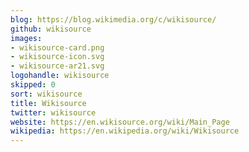 ```yaml
---
blog: https://blog.wikimedia.org/c/wikisource/
github: wikisource
images:
- wikisource-card.png
- wikisource-icon.svg
- wikisource-ar21.svg
logohandle: wikisource
skipped: 0
sort: wikisource
title: Wikisource
twitter: wikisource
website: https://en.wikisource.org/wiki/Main_Page
wikipedia: https://en.wikipedia.org/wiki/Wikisource
---
```

